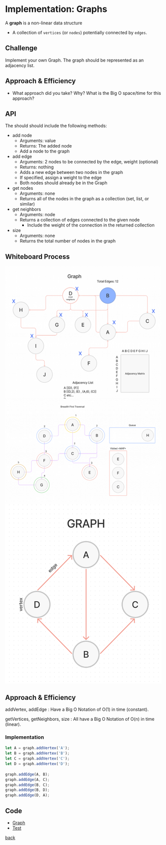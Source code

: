 # Implementation: Graphs

A **graph** is a non-linear data structure

- A collection of `vertices` (or `nodes`) potentially connected by `edges`.

## Challenge

Implement your own Graph. The graph should be represented as an adjacency list.

## Approach & Efficiency

- What approach did you take? Why? What is the Big O space/time for this approach?

## API

The should should include the following methods:

- add node
  - Arguments: value
  - Returns: The added node
  - Add a node to the graph
- add edge
  - Arguments: 2 nodes to be connected by the edge, weight (optional)
  - Returns: nothing
  - Adds a new edge between two nodes in the graph
  - If specified, assign a weight to the edge
  - Both nodes should already be in the Graph
- get nodes
  - Arguments: none
  - Returns all of the nodes in the graph as a collection (set, list, or similar)
- get neighbors
  - Arguments: node
  - Returns a collection of edges connected to the given node
    - Include the weight of the connection in the returned collection
- size
  - Arguments: none
  - Returns the total number of nodes in the graph

## Whiteboard Process

![Graph1](./img/graph1.png)  
![Graph2](./img/graph2.png)  
![Graph3](./img/graph3.png)

## Approach & Efficiency

addVertex, addEdge : Have a Big O Notation of O(1) in time (constant).

getVertices, getNeighbors, size : All have a Big O Notation of O(n) in time (linear).

### Implementation

```js
let A = graph.addVertex('A');
let B = graph.addVertex('B');
let C = graph.addVertex('C');
let D = graph.addVertex('D');

graph.addEdge(A, B);
graph.addEdge(A, C);
graph.addEdge(B, C);
graph.addEdge(B, D);
graph.addEdge(D, A);
```

## Code

- [Graph](./graph.js)
- [Test](./graph.test.js)

[back](../README.md)

